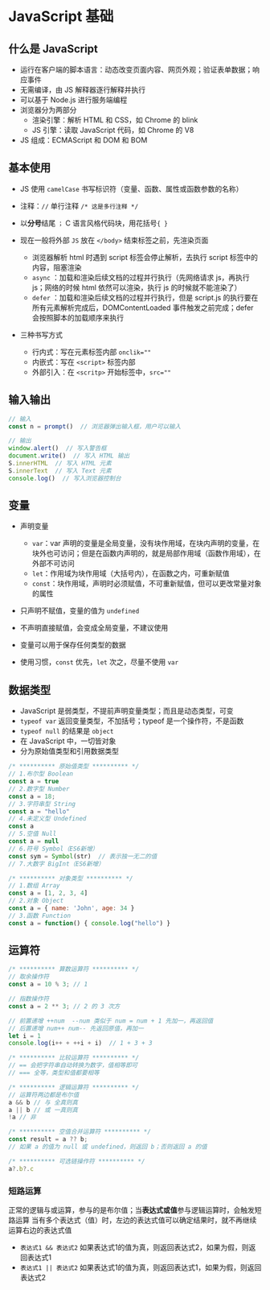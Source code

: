 # JavaScript 基础

## 什么是 JavaScript

- 运行在客户端的脚本语言：动态改变页面内容、网页外观；验证表单数据；响应事件
- 无需编译，由 JS 解释器逐行解释并执行
- 可以基于 Node.js 进行服务端编程
- 浏览器分为两部分
  - 渲染引擎：解析 HTML 和 CSS，如 Chrome 的 blink
  - JS 引擎：读取 JavaScript 代码，如 Chrome 的 V8
- JS 组成：ECMAScript 和 DOM 和 BOM


## 基本使用

* JS 使用 `camelCase` 书写标识符（变量、函数、属性或函数参数的名称）
* 注释：`//` 单行注释    `/* 这是多行注释 */`
* 以**分号**结尾 `；` C 语言风格代码块，用花括号`{ }`
* 现在一般将外部 `JS` 放在 `</body>` 结束标签之前，先渲染页面
  * 浏览器解析 html 时遇到 script 标签会停止解析，去执行 script 标签中的内容，阻塞渲染
  * `async` ：加载和渲染后续文档的过程并行执行（先网络请求 js，再执行 js；网络的时候 html 依然可以渲染，执行 js 的时候就不能渲染了）
  *  `defer` ：加载和渲染后续文档的过程并行执行，但是 script.js 的执行要在所有元素解析完成后，DOMContentLoaded 事件触发之前完成；defer 会按照脚本的加载顺序来执行

* 三种书写方式
  * 行内式：写在元素标签内部 `onclik=""`
  * 内嵌式：写在 `<script>` 标签内部
  * 外部引入：在 `<scritp>` 开始标签中，`src=""`


## 输入输出

```javascript
// 输入
const n = prompt()  // 浏览器弹出输入框，用户可以输入

// 输出
window.alert()  // 写入警告框
document.write()  // 写入 HTML 输出
S.innerHTML  // 写入 HTML 元素
S.innerText  // 写入 Text 元素
console.log()  // 写入浏览器控制台
```

## 变量

- 声明变量

  - `var`：var 声明的变量是全局变量，没有块作用域，在块内声明的变量，在块外也可访问；但是在函数内声明的，就是局部作用域（函数作用域），在外部不可访问
  - `let`：作用域为块作用域（大括号内），在函数之内，可重新赋值
  - `const`：块作用域，声明时必须赋值，不可重新赋值，但可以更改常量对象的属性
- 只声明不赋值，变量的值为 `undefined`
- 不声明直接赋值，会变成全局变量，不建议使用
- 变量可以用于保存任何类型的数据
- 使用习惯，`const` 优先，`let` 次之，尽量不使用 `var`

## 数据类型

- JavaScript 是弱类型，不提前声明变量类型；而且是动态类型，可变
- `typeof var` 返回变量类型，不加括号；typeof 是一个操作符，不是函数
- `typeof null` 的结果是 `object`
- 在 JavaScript 中，一切皆对象
- 分为原始值类型和引用数据类型

```javascript
/* ********** 原始值类型 ********** */
// 1.布尔型 Boolean
const a = true
// 2.数字型 Number
const a = 18;
// 3.字符串型 String
const a = "hello"
// 4.未定义型 Undefined
const a
// 5.空值 Null
const a = null
// 6.符号 Symbol（ES6新增）
const sym = Symbol(str)  // 表示独一无二的值
// 7.大数字 BigInt（ES6新增）

/* ********** 对象类型 ********** */
// 1.数组 Array
const a = [1, 2, 3, 4]
// 2.对象 Object
const a = { name: 'John', age: 34 }
// 3.函数 Function
const a = function() { console.log("hello") }
```

## 运算符

```javascript
/* ********** 算数运算符 ********** */
// 取余操作符
const a = 10 % 3; // 1

// 指数操作符
const a = 2 ** 3; // 2 的 3 次方

// 前置递增 ++num  --num 类似于 num = num + 1 先加一，再返回值
// 后置递增 num++ num-- 先返回原值，再加一
let i = 1
console.log(i++ + ++i + i)  // 1 + 3 + 3

/* ********** 比较运算符 ********** */
// == 会把字符串自动转换为数字，值相等即可
// === 全等，类型和值都要相等

/* ********** 逻辑运算符 ********** */
// 运算符两边都是布尔值
a && b // 与 全真则真
a || b // 或 一真则真
!a // 非

/* ********** 空值合并运算符 ********** */
const result = a ?? b;
// 如果 a 的值为 null 或 undefined，则返回 b；否则返回 a 的值

/* ********** 可选链操作符 ********** */
a?.b?.c
```

### 短路运算

正常的逻辑与或运算，参与的是布尔值；当**表达式或值**参与逻辑运算时，会触发短路运算
当有多个表达式（值）时，左边的表达式值可以确定结果时，就不再继续运算右边的表达式值

- `表达式1 && 表达式2` 如果表达式1的值为真，则返回表达式2，如果为假，则返回表达式1
- `表达式1 || 表达式2` 如果表达式1的值为真，则返回表达式1，如果为假，则返回表达式2